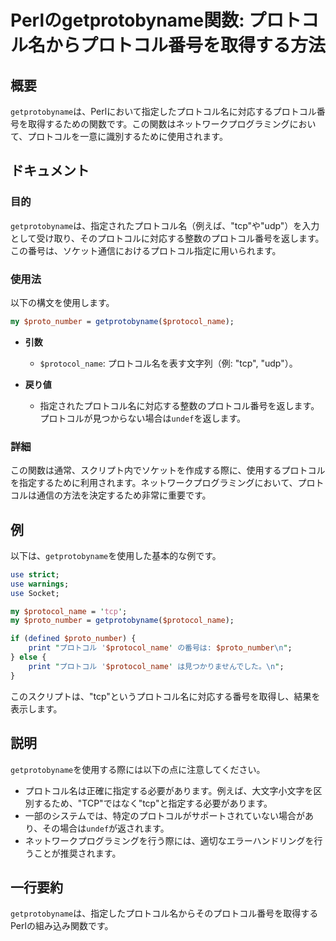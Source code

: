 <!--
Meta Description: # Perlのgetprotobyname関数: プロトコル名からプロトコル番号を取得する方法 ## 概要 `getprotobyname`は、Perlにおいて指定したプロトコル名に対応するプロトコル番号を取得するための関数です。この関数はネットワークプログラミングにおいて、プロトコルを一意に識別す...
Meta Keywords: getprotobyname, tcp, protocol_name, proto_number, use
-->

# Perlのgetprotobyname関数: プロトコル名からプロトコル番号を取得する方法

## 概要
`getprotobyname`は、Perlにおいて指定したプロトコル名に対応するプロトコル番号を取得するための関数です。この関数はネットワークプログラミングにおいて、プロトコルを一意に識別するために使用されます。

## ドキュメント
### 目的
`getprotobyname`は、指定されたプロトコル名（例えば、"tcp"や"udp"）を入力として受け取り、そのプロトコルに対応する整数のプロトコル番号を返します。この番号は、ソケット通信におけるプロトコル指定に用いられます。

### 使用法
以下の構文を使用します。

```perl
my $proto_number = getprotobyname($protocol_name);
```

- **引数**
  - `$protocol_name`: プロトコル名を表す文字列（例: "tcp", "udp"）。

- **戻り値**
  - 指定されたプロトコル名に対応する整数のプロトコル番号を返します。プロトコルが見つからない場合は`undef`を返します。

### 詳細
この関数は通常、スクリプト内でソケットを作成する際に、使用するプロトコルを指定するために利用されます。ネットワークプログラミングにおいて、プロトコルは通信の方法を決定するため非常に重要です。

## 例
以下は、`getprotobyname`を使用した基本的な例です。

```perl
use strict;
use warnings;
use Socket;

my $protocol_name = 'tcp';
my $proto_number = getprotobyname($protocol_name);

if (defined $proto_number) {
    print "プロトコル '$protocol_name' の番号は: $proto_number\n";
} else {
    print "プロトコル '$protocol_name' は見つかりませんでした。\n";
}
```

このスクリプトは、"tcp"というプロトコル名に対応する番号を取得し、結果を表示します。

## 説明
`getprotobyname`を使用する際には以下の点に注意してください。
- プロトコル名は正確に指定する必要があります。例えば、大文字小文字を区別するため、"TCP"ではなく"tcp"と指定する必要があります。
- 一部のシステムでは、特定のプロトコルがサポートされていない場合があり、その場合は`undef`が返されます。
- ネットワークプログラミングを行う際には、適切なエラーハンドリングを行うことが推奨されます。

## 一行要約
`getprotobyname`は、指定したプロトコル名からそのプロトコル番号を取得するPerlの組み込み関数です。